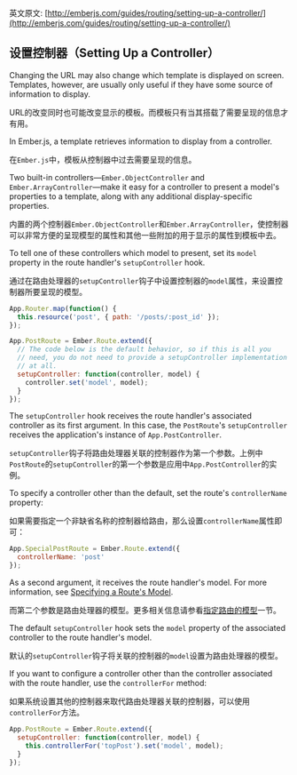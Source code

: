 英文原文: [http://emberjs.com/guides/routing/setting-up-a-controller/](http://emberjs.com/guides/routing/setting-up-a-controller/)

## 设置控制器（Setting Up a Controller）

Changing the URL may also change which template is displayed on
screen. Templates, however, are usually only useful if they have some
source of information to display.

URL的改变同时也可能改变显示的模板。而模板只有当其搭载了需要呈现的信息才有用。

In Ember.js, a template retrieves information to display from a
controller.

在`Ember.js`中，模板从控制器中过去需要呈现的信息。

Two built-in controllers—`Ember.ObjectController` and
`Ember.ArrayController`—make it easy for a controller to present a
model's properties to a template, along with any additional
display-specific properties.

内置的两个控制器`Ember.ObjectController`和`Ember.ArrayController`，使控制器可以非常方便的呈现模型的属性和其他一些附加的用于显示的属性到模板中去。

To tell one of these controllers which model to present, set its
`model` property in the route handler's `setupController` hook.

通过在路由处理器的`setupController`钩子中设置控制器的`model`属性，来设置控制器所要呈现的模型。

```js
App.Router.map(function() {
  this.resource('post', { path: '/posts/:post_id' });
});

App.PostRoute = Ember.Route.extend({
  // The code below is the default behavior, so if this is all you
  // need, you do not need to provide a setupController implementation
  // at all.
  setupController: function(controller, model) {
    controller.set('model', model);
  }
});
```

The `setupController` hook receives the route handler's associated
controller as its first argument. In this case, the `PostRoute`'s
`setupController` receives the application's instance of
`App.PostController`.

`setupController`钩子将路由处理器关联的控制器作为第一个参数。上例中`PostRoute`的`setupController`的第一个参数是应用中`App.PostController`的实例。

To specify a controller other than the default, set the route's
`controllerName` property:

如果需要指定一个非缺省名称的控制器给路由，那么设置`controllerName`属性即可：

```js
App.SpecialPostRoute = Ember.Route.extend({
  controllerName: 'post'
});
```

As a second argument, it receives the route handler's model. For more
information, see [Specifying a Route's Model][1].

而第二个参数是路由处理器的模型。更多相关信息请参看[指定路由的模型][1]一节。

[1]: /guides/routing/specifying-a-routes-model

The default `setupController` hook sets the `model` property of the
associated controller to the route handler's model.

默认的`setupController`钩子将关联的控制器的`model`设置为路由处理器的模型。

If you want to configure a controller other than the controller
associated with the route handler, use the `controllerFor` method:

如果系统设置其他的控制器来取代路由处理器关联的控制器，可以使用`controllerFor`方法。

```js
App.PostRoute = Ember.Route.extend({
  setupController: function(controller, model) {
    this.controllerFor('topPost').set('model', model);
  }
});
```
